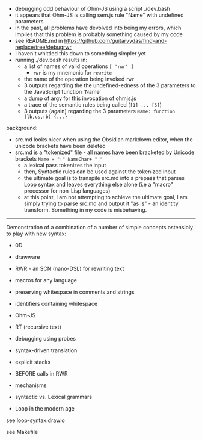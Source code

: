 - debugging odd behaviour of Ohm-JS using a script ./dev.bash
- it appears that Ohm-JS is calling sem.js rule "Name" with undefined parameters
- in the past, all problems have devolved into being my errors, which implies that this problem is probably something caused by my code
- see README.md in https://github.com/guitarvydas/find-and-replace/tree/debugrwr
- I haven't whittled this down to something simpler yet
- running ./dev.bash results in:
  - a list of names of valid operations `[ 'rwr' ]`
	  - `rwr` is my mnemonic for `rewrite`
  - the name of the operation being invoked `rwr`
  - 3 outputs regarding the the undefined-edness of the 3 parameters to the JavaScript function 'Name'
  - a dump of argv for this invocation of ohmjs.js
  - a trace of the semantic rules being called (`[1] ... [5]`)
  - 3 outputs (again) regarding the 3 parameters `Name: function (lb,cs,rb) {...}`

background:
- src.md looks nicer when using the Obsidian markdown editor, when the unicode brackets have been deleted
- src.md is a "tokenized" file - all names have been bracketed by Unicode brackets `Name = "❲" NameChar+ "❳"` 
  - a lexical pass tokenizes the input
  - then, Syntactic rules can be used against the tokenized input
  - the ultimate goal is to transpile src.md into a prepass that parses Loop syntax and leaves everything else alone (i.e a "macro" processor for non-Lisp languages)
  - at this point, I am not attempting to achieve the ultimate goal, I am simply trying to parse src.md and output it "as is" - an identity transform. Something in my code is misbehaving.


---

Demonstration of a combination of a number of simple concepts ostensibly to play with new syntax:
- 0D
- drawware
- RWR - an SCN (nano-DSL) for rewriting text
- macros for any language
- preserving whitespace in comments and strings
- identifiers containing whitespace
- Ohm-JS
- RT (recursive text)
- debugging using probes
- syntax-driven translation
- explicit stacks
- BEFORE calls in RWR
- mechanisms

- syntactic vs. Lexical grammars

- Loop in the modern age

see loop-syntax.drawio

see Makefile
